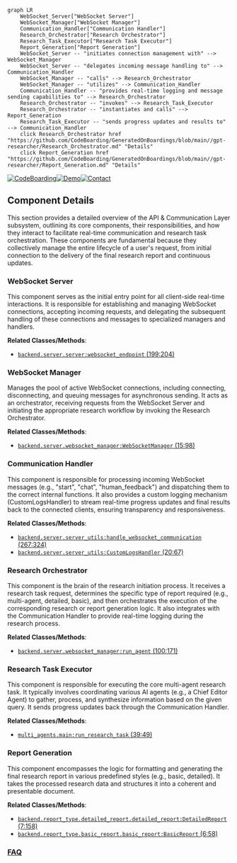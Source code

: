 ```mermaid
graph LR
    WebSocket_Server["WebSocket Server"]
    WebSocket_Manager["WebSocket Manager"]
    Communication_Handler["Communication Handler"]
    Research_Orchestrator["Research Orchestrator"]
    Research_Task_Executor["Research Task Executor"]
    Report_Generation["Report Generation"]
    WebSocket_Server -- "initiates connection management with" --> WebSocket_Manager
    WebSocket_Server -- "delegates incoming message handling to" --> Communication_Handler
    WebSocket_Manager -- "calls" --> Research_Orchestrator
    WebSocket_Manager -- "utilizes" --> Communication_Handler
    Communication_Handler -- "provides real-time logging and message sending capabilities to" --> Research_Orchestrator
    Research_Orchestrator -- "invokes" --> Research_Task_Executor
    Research_Orchestrator -- "instantiates and calls" --> Report_Generation
    Research_Task_Executor -- "sends progress updates and results to" --> Communication_Handler
    click Research_Orchestrator href "https://github.com/CodeBoarding/GeneratedOnBoardings/blob/main//gpt-researcher/Research_Orchestrator.md" "Details"
    click Report_Generation href "https://github.com/CodeBoarding/GeneratedOnBoardings/blob/main//gpt-researcher/Report_Generation.md" "Details"
```
[![CodeBoarding](https://img.shields.io/badge/Generated%20by-CodeBoarding-9cf?style=flat-square)](https://github.com/CodeBoarding/CodeBoarding)[![Demo](https://img.shields.io/badge/Try%20our-Demo-blue?style=flat-square)](https://www.codeboarding.org/demo)[![Contact](https://img.shields.io/badge/Contact%20us%20-%20contact@codeboarding.org-lightgrey?style=flat-square)](mailto:contact@codeboarding.org)

## Component Details

This section provides a detailed overview of the API & Communication Layer subsystem, outlining its core components, their responsibilities, and how they interact to facilitate real-time communication and research task orchestration. These components are fundamental because they collectively manage the entire lifecycle of a user's request, from initial connection to the delivery of the final research report and continuous updates.

### WebSocket Server
This component serves as the initial entry point for all client-side real-time interactions. It is responsible for establishing and managing WebSocket connections, accepting incoming requests, and delegating the subsequent handling of these connections and messages to specialized managers and handlers.


**Related Classes/Methods**:

- <a href="https://github.com/assafelovic/gpt-researcher/blob/master/backend/server/server.py#L199-L204" target="_blank" rel="noopener noreferrer">`backend.server.server:websocket_endpoint` (199:204)</a>


### WebSocket Manager
Manages the pool of active WebSocket connections, including connecting, disconnecting, and queuing messages for asynchronous sending. It acts as an orchestrator, receiving requests from the WebSocket Server and initiating the appropriate research workflow by invoking the Research Orchestrator.


**Related Classes/Methods**:

- <a href="https://github.com/assafelovic/gpt-researcher/blob/master/backend/server/websocket_manager.py#L15-L98" target="_blank" rel="noopener noreferrer">`backend.server.websocket_manager:WebSocketManager` (15:98)</a>


### Communication Handler
This component is responsible for processing incoming WebSocket messages (e.g., "start", "chat", "human_feedback") and dispatching them to the correct internal functions. It also provides a custom logging mechanism (CustomLogsHandler) to stream real-time progress updates and final results back to the connected clients, ensuring transparency and responsiveness.


**Related Classes/Methods**:

- <a href="https://github.com/assafelovic/gpt-researcher/blob/master/backend/server/server_utils.py#L267-L324" target="_blank" rel="noopener noreferrer">`backend.server.server_utils:handle_websocket_communication` (267:324)</a>
- <a href="https://github.com/assafelovic/gpt-researcher/blob/master/backend/server/server_utils.py#L20-L67" target="_blank" rel="noopener noreferrer">`backend.server.server_utils:CustomLogsHandler` (20:67)</a>


### Research Orchestrator
This component is the brain of the research initiation process. It receives a research task request, determines the specific type of report required (e.g., multi-agent, detailed, basic), and then orchestrates the execution of the corresponding research or report generation logic. It also integrates with the Communication Handler to provide real-time logging during the research process.


**Related Classes/Methods**:

- <a href="https://github.com/assafelovic/gpt-researcher/blob/master/backend/server/websocket_manager.py#L100-L171" target="_blank" rel="noopener noreferrer">`backend.server.websocket_manager:run_agent` (100:171)</a>


### Research Task Executor
This component is responsible for executing the core multi-agent research task. It typically involves coordinating various AI agents (e.g., a Chief Editor Agent) to gather, process, and synthesize information based on the given query. It sends progress updates back through the Communication Handler.


**Related Classes/Methods**:

- <a href="https://github.com/assafelovic/gpt-researcher/blob/master/multi_agents/main.py#L39-L49" target="_blank" rel="noopener noreferrer">`multi_agents.main:run_research_task` (39:49)</a>


### Report Generation
This component encompasses the logic for formatting and generating the final research report in various predefined styles (e.g., basic, detailed). It takes the processed research data and structures it into a coherent and presentable document.


**Related Classes/Methods**:

- <a href="https://github.com/assafelovic/gpt-researcher/blob/master/backend/report_type/detailed_report/detailed_report.py#L7-L158" target="_blank" rel="noopener noreferrer">`backend.report_type.detailed_report.detailed_report:DetailedReport` (7:158)</a>
- <a href="https://github.com/assafelovic/gpt-researcher/blob/master/backend/report_type/basic_report/basic_report.py#L6-L58" target="_blank" rel="noopener noreferrer">`backend.report_type.basic_report.basic_report:BasicReport` (6:58)</a>




### [FAQ](https://github.com/CodeBoarding/GeneratedOnBoardings/tree/main?tab=readme-ov-file#faq)